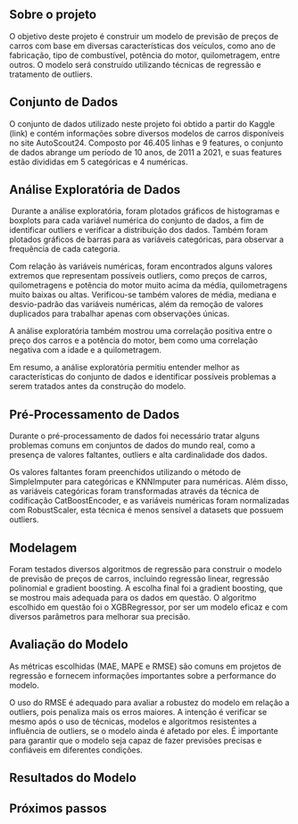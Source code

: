 <h2><strong>Sobre o projeto</strong></h2>
<p>O objetivo deste projeto &eacute; construir um modelo de previs&atilde;o de pre&ccedil;os de carros com base em diversas caracter&iacute;sticas dos ve&iacute;culos, como ano de fabrica&ccedil;&atilde;o, tipo de combust&iacute;vel, pot&ecirc;ncia do motor, quilometragem, entre outros. O modelo ser&aacute; constru&iacute;do utilizando t&eacute;cnicas de regress&atilde;o e tratamento de outliers.</p>
<h2><strong>Conjunto de Dados</strong></h2>
<p>O conjunto de dados utilizado neste projeto foi obtido a partir do Kaggle (link) e cont&eacute;m informa&ccedil;&otilde;es sobre diversos modelos de carros dispon&iacute;veis no site AutoScout24. Composto por 46.405 linhas e 9 features, o conjunto de dados abrange um per&iacute;odo de 10 anos, de 2011 a 2021, e suas features est&atilde;o divididas em 5 categ&oacute;ricas e 4 num&eacute;ricas.</p>
<h2><strong>An&aacute;lise Explorat&oacute;ria de Dados</strong></h2>
<p>&nbsp;Durante a an&aacute;lise explorat&oacute;ria, foram plotados gr&aacute;ficos de histogramas e boxplots para cada vari&aacute;vel num&eacute;rica do conjunto de dados, a fim de identificar outliers e verificar a distribui&ccedil;&atilde;o dos dados. Tamb&eacute;m foram plotados gr&aacute;ficos de barras para as vari&aacute;veis categ&oacute;ricas, para observar a frequ&ecirc;ncia de cada categoria.</p>
<p>Com rela&ccedil;&atilde;o &agrave;s vari&aacute;veis num&eacute;ricas, foram encontrados alguns valores extremos que representam poss&iacute;veis outliers, como pre&ccedil;os de carros, quilometragens e pot&ecirc;ncia do motor muito acima da m&eacute;dia, quilometragens muito baixas ou altas. Verificou-se tamb&eacute;m valores de m&eacute;dia, mediana e desvio-padr&atilde;o das vari&aacute;veis num&eacute;ricas, al&eacute;m da remo&ccedil;&atilde;o de valores duplicados para trabalhar apenas com observa&ccedil;&otilde;es &uacute;nicas.</p>
<p>A an&aacute;lise explorat&oacute;ria tamb&eacute;m mostrou uma correla&ccedil;&atilde;o positiva entre o pre&ccedil;o dos carros e a pot&ecirc;ncia do motor, bem como uma correla&ccedil;&atilde;o negativa com a idade e a quilometragem.&nbsp;</p>
<p>Em resumo, a an&aacute;lise explorat&oacute;ria permitiu entender melhor as caracter&iacute;sticas do conjunto de dados e identificar poss&iacute;veis problemas a serem tratados antes da constru&ccedil;&atilde;o do modelo.</p>
<h2><strong>Pr&eacute;-Processamento de Dados</strong></h2>
<p>Durante o pr&eacute;-processamento de dados foi necess&aacute;rio tratar alguns problemas comuns em conjuntos de dados do mundo real, como a presen&ccedil;a de valores faltantes, outliers e alta cardinalidade dos dados.</p>
<p>Os valores faltantes foram preenchidos utilizando o m&eacute;todo de SimpleImputer para categ&oacute;ricas e KNNImputer para num&eacute;ricas. Al&eacute;m disso, as vari&aacute;veis categ&oacute;ricas foram transformadas atrav&eacute;s da t&eacute;cnica de codifica&ccedil;&atilde;o CatBoostEncoder, e as vari&aacute;veis num&eacute;ricas foram normalizadas com RobustScaler, esta t&eacute;cnica &eacute; menos sens&iacute;vel a datasets que possuem outliers.</p>
<h2><strong>Modelagem</strong></h2>
<p>Foram testados diversos algoritmos de regress&atilde;o para construir o modelo de previs&atilde;o de pre&ccedil;os de carros, incluindo regress&atilde;o linear, regress&atilde;o polinomial e gradient boosting. A escolha final foi a gradient boosting, que se mostrou mais adequada para os dados em quest&atilde;o. O algoritmo escolhido em quest&atilde;o foi o XGBRegressor, por ser um modelo eficaz e com diversos par&acirc;metros para melhorar sua precis&atilde;o.</p>
<h2><strong>Avalia&ccedil;&atilde;o do Modelo</strong></h2>
<p>As m&eacute;tricas escolhidas (MAE, MAPE e RMSE) s&atilde;o comuns em projetos de regress&atilde;o e fornecem informa&ccedil;&otilde;es importantes sobre a performance do modelo.</p>
<p>O uso do RMSE &eacute; adequado para avaliar a robustez do modelo em rela&ccedil;&atilde;o a outliers, pois penaliza mais os erros maiores. A inten&ccedil;&atilde;o &eacute; verificar se mesmo ap&oacute;s o uso de t&eacute;cnicas, modelos e algoritmos resistentes a influ&ecirc;ncia de outliers, se o modelo ainda &eacute; afetado por eles. &Eacute; importante para garantir que o modelo seja capaz de fazer previs&otilde;es precisas e confi&aacute;veis em diferentes condi&ccedil;&otilde;es.</p>
<h2><strong>Resultados do Modelo</strong></h2>
<h2><strong>Pr&oacute;ximos passos</strong></h2>
<h2><br /><br /></h2>
